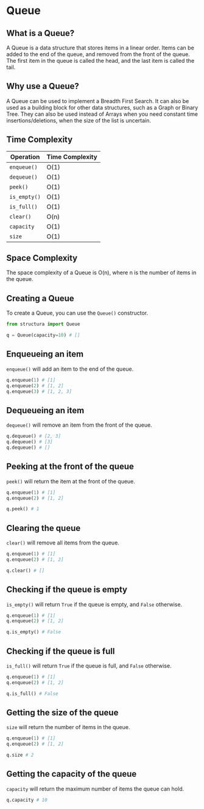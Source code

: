 # **Queue**

## **What is a Queue?**

A Queue is a data structure that stores items in a linear order. Items can be added to the end of the queue, and removed from the front of the queue. The first item in the queue is called the head, and the last item is called the tail.

## **Why use a Queue?**

A Queue can be used to implement a Breadth First Search. It can also be used as a building block for other data structures, such as a Graph or Binary Tree. They can also be used instead of Arrays when you need constant time insertions/deletions, when the size of the list is uncertain.

## **Time Complexity**

| Operation    | Time Complexity |
| ------------ | --------------- |
| `enqueue()`  | O(1)            |
| `dequeue()`  | O(1)            |
| `peek()`     | O(1)            |
| `is_empty()` | O(1)            |
| `is_full()`  | O(1)            |
| `clear()`    | O(n)            |
| `capacity`   | O(1)            |
| `size`       | O(1)            |

## **Space Complexity**

The space complexity of a Queue is O(n), where n is the number of items in the queue.

## **Creating a Queue**

To create a Queue, you can use the `Queue()` constructor.

```Python
from structura import Queue

q = Queue(capacity=10) # []
```

## **Enqueueing an item**

`enqueue()` will add an item to the end of the queue.

```python
q.enqueue(1) # [1]
q.enqueue(2) # [1, 2]
q.enqueue(3) # [1, 2, 3]
```

## **Dequeueing an item**

`dequeue()` will remove an item from the front of the queue.

```python
q.dequeue() # [2, 3]
q.dequeue() # [3]
q.dequeue() # []
```

## **Peeking at the front of the queue**

`peek()` will return the item at the front of the queue.

```python
q.enqueue(1) # [1]
q.enqueue(2) # [1, 2]

q.peek() # 1
```

## **Clearing the queue**

`clear()` will remove all items from the queue.

```python
q.enqueue(1) # [1]
q.enqueue(2) # [1, 2]

q.clear() # []
```

## **Checking if the queue is empty**

`is_empty()` will return `True` if the queue is empty, and `False` otherwise.

```python
q.enqueue(1) # [1]
q.enqueue(2) # [1, 2]

q.is_empty() # False
```

## **Checking if the queue is full**

`is_full()` will return `True` if the queue is full, and `False` otherwise.

```python
q.enqueue(1) # [1]
q.enqueue(2) # [1, 2]

q.is_full() # False
```

## **Getting the size of the queue**

`size` will return the number of items in the queue.

```python
q.enqueue(1) # [1]
q.enqueue(2) # [1, 2]

q.size # 2
```

## **Getting the capacity of the queue**

`capacity` will return the maximum number of items the queue can hold.

```python
q.capacity # 10
```
